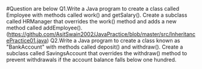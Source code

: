 #Question are below
Q1.Write a Java program to create a class called Employee with methods called work() and getSalary(). Create a subclass called HRManager that overrides the work() method and adds a new method called addEmployee().(https://github.com/AsitSwain2002/JavaPractice/blob/master/src/InheritancePractice01.java)
Q2.Write a Java program to create a class known as "BankAccount" with methods called deposit() and withdraw(). Create a subclass called SavingsAccount that overrides the withdraw() method to prevent withdrawals if the account balance falls below one hundred.
